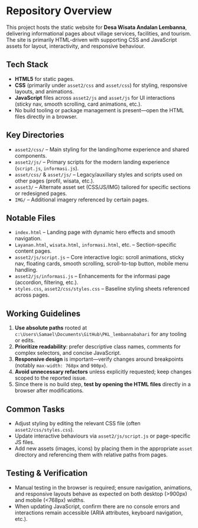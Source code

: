 # Repository Overview

This project hosts the static website for **Desa Wisata Andalan Lembanna**, delivering informational pages about village services, facilities, and tourism. The site is primarily HTML-driven with supporting CSS and JavaScript assets for layout, interactivity, and responsive behaviour.

## Tech Stack
- **HTML5** for static pages.
- **CSS** (primarily under `asset2/css` and `asset/css`) for styling, responsive layouts, and animations.
- **JavaScript** files across `asset2/js` and `asset/js` for UI interactions (sticky nav, smooth scrolling, card animations, etc.).
- No build tooling or package management is present—open the HTML files directly in a browser.

## Key Directories
- `asset2/css/` – Main styling for the landing/home experience and shared components.
- `asset2/js/` – Primary scripts for the modern landing experience (`script.js`, `informasi.js`).
- `asset/css/` & `asset/js/` – Legacy/auxiliary styles and scripts used on other pages (profil, wisata, etc.).
- `asset3/` – Alternate asset set (CSS/JS/IMG) tailored for specific sections or redesigned pages.
- `IMG/` – Additional imagery referenced by certain pages.

## Notable Files
- `index.html` – Landing page with dynamic hero effects and smooth navigation.
- `Layanan.html`, `wisata.html`, `informasi.html`, etc. – Section-specific content pages.
- `asset2/js/script.js` – Core interactive logic: scroll animations, sticky nav, floating cards, smooth scrolling, scroll-to-top button, mobile menu handling.
- `asset2/js/informasi.js` – Enhancements for the informasi page (accordion, filtering, etc.).
- `styles.css`, `asset2/css/styles.css` – Baseline styling sheets referenced across pages.

## Working Guidelines
1. **Use absolute paths** rooted at `c:\Users\Samael\Documents\GitHub\PKL_lembannabahari` for any tooling or edits.
2. **Prioritize readability**: prefer descriptive class names, comments for complex selectors, and concise JavaScript.
3. **Responsive design** is important—verify changes around breakpoints (notably `max-width: 768px` and `900px`).
4. **Avoid unnecessary refactors** unless explicitly requested; keep changes scoped to the reported issue.
5. Since there is no build step, **test by opening the HTML files** directly in a browser after modifications.

## Common Tasks
- Adjust styling by editing the relevant CSS file (often `asset2/css/styles.css`).
- Update interactive behaviours via `asset2/js/script.js` or page-specific JS files.
- Add new assets (images, icons) by placing them in the appropriate `asset` directory and referencing them with relative paths from pages.

## Testing & Verification
- Manual testing in the browser is required; ensure navigation, animations, and responsive layouts behave as expected on both desktop (>900px) and mobile (<768px) widths.
- When updating JavaScript, confirm there are no console errors and interactions remain accessible (ARIA attributes, keyboard navigation, etc.).